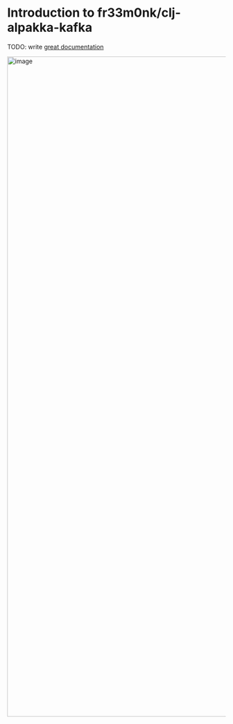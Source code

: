 # Introduction to fr33m0nk/clj-alpakka-kafka

TODO: write [great documentation](http://jacobian.org/writing/what-to-write/)



<img width="1520" alt="image" src="https://github.com/fr33m0nk/clj-alpakka-kafka/assets/43627165/58e6e972-9aa3-41a4-bb43-c3c55e5d2a81">

